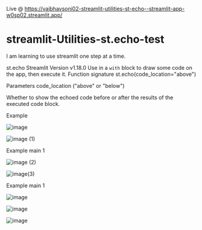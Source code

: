 Live @ https://vaibhavsoni02-streamlit-utilities-st-echo--streamlit-app-w0sp02.streamlit.app/

# streamlit-Utilities-st.echo-test
I am learning to use streamlit one step at a time.

st.echo
Streamlit Version
v1.18.0
Use in a `with` block to draw some code on the app, then execute it.
Function signature
st.echo(code_location="above")

Parameters
code_location ("above" or "below")

Whether to show the echoed code before or after the results of the executed code block.

Example

![image](https://user-images.githubusercontent.com/93029661/220645469-a6a6746a-5fe1-42c0-a6cb-d904cb79369c.png)

    
![image (1)](https://user-images.githubusercontent.com/93029661/220639631-d5e13580-9417-4c44-907c-0b0cb04b3273.png)
   
Example main 1

![image (2)](https://user-images.githubusercontent.com/93029661/220645015-49bd5baf-9578-44ad-b546-c846f21a611a.png)


![image(3)](https://user-images.githubusercontent.com/93029661/220643693-9334a037-1f2a-481c-9830-4f737f8b7efc.png)

Example main 1

![image](https://user-images.githubusercontent.com/93029661/220645219-b515d6f0-2c6d-4a7c-bf9f-b25b1d3509d7.png)

![image](https://user-images.githubusercontent.com/93029661/220648779-f6e2e2fc-bf28-4831-ac80-44e194d7199e.png)

![image](https://user-images.githubusercontent.com/93029661/220648962-e3d814ae-a2d3-4130-acd3-910c6648a6a1.png)


